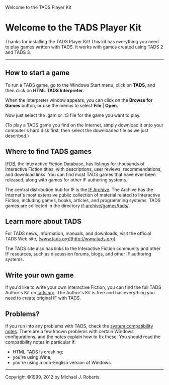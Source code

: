 Welcome to the TADS Player Kit

# Welcome to the TADS Player Kit

Thanks for installing the TADS Player Kit! This kit has everything you
need to play games written with TADS. It works with games created using
TADS 2 and TADS 3.

------------------------------------------------------------------------

## How to start a game

To run a TADS game, go to the Windows Start menu, click on **TADS**, and
then click on **HTML TADS Interpreter**.

When the Interpreter window appears, you can click on the **Browse for
Games** button, or use the menus to select **File** \| **Open**.

Now just select the .gam or .t3 file for the game you want to play.

(To play a TADS game you find on the Internet, simply download it onto
your computer's hard disk first, then select the downloaded file as we
just described.)

## Where to find TADS games

[IFDB](http://ifdb.tads.org/), the Interactive Fiction Database, has
listings for thousands of Interactive Fiction titles, with descriptions,
user reviews, recommendations, and download links. You can find most
TADS games that have ever been released, along with games for other IF
authoring systems.

The central distribution hub for IF is the [IF
Archive](http://www.ifarchive.org/). The Archive has the Internet's most
extensive public collection of material related to Interactive Fiction,
including games, books, articles, and programming systems. TADS games
are collected in the directory
[if-archive/games/tads/](http://www.ifarchive.org/indexes/if-archiveXgamesXtads.html).

## Learn more about TADS

For TADS news, information, manuals, and downloads, visit the official
TADS Web site, [www.tads.org](http://www.tads.org).

The TADS site also has links to the Interactive Fiction community and
other IF resources, such as discussion forums, blogs, and other IF
authoring systems.

## Write your own game

If you'd like to write your own Interactive Fiction, you can find the
full TADS Author's Kit on [tads.org](http://www.tads.org). The Author's
Kit is free and has everything you need to create original IF with TADS.

## Problems?

If you run into any problems with TADS, check the [system compatibility
notes](../compat.htm). There are a few known problems with certain
Windows configurations, and the notes explain how to fix these. You
should read the compatibility notes in particular if:

- HTML TADS is crashing;
- you're using Wine;
- you're using a non-English version of Windows.

------------------------------------------------------------------------

Copyright ©1999, 2012 by Michael J. Roberts.

